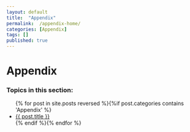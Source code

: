 ```yaml
---
layout: default
title:  "Appendix"
permalink:  /appendix-home/
categories: [Appendix]
tags: []
published: true
---
```


<div data-type="part" class="hsecpart" data-hederis-type="hsecpart" id="appendix-home" data-pi-attrs="id: appendix-home" role="doc-part" data-author-name=" " data-book-title=" " title="Appendix"><h1 data-hederis-type="hblkchaptitle" class="hblkchaptitle" id="pqOFc3FQv">Appendix</h1><h3>Topics in this section:</h3><ul class="">{% for post in site.posts reversed %}{%if post.categories contains 'Appendix' %}<li class=""><a class="" href="{{ post.url }}">{{ post.title }}</a></li>{% endif %}{% endfor %}</ul></div>